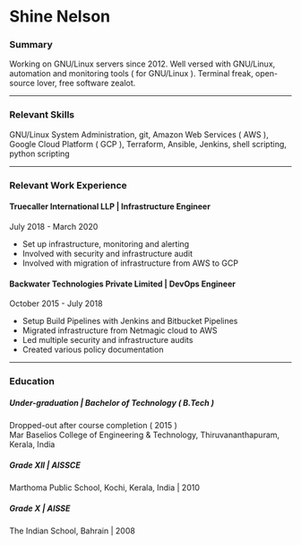 # Shine Nelson

### Summary
Working on GNU/Linux servers since 2012. Well versed with GNU/Linux, automation and monitoring tools ( for GNU/Linux ). Terminal freak, open-source lover, free software zealot.

---
### Relevant Skills
GNU/Linux System Administration, git, Amazon Web Services ( AWS ), Google Cloud Platform ( GCP ), Terraform, Ansible, Jenkins, shell scripting, python scripting

---
### Relevant Work Experience
#### Truecaller International LLP | Infrastructure Engineer
July 2018 - March 2020
* Set up infrastructure, monitoring and alerting
* Involved with security and infrastructure audit
* Involved with migration of infrastructure from AWS to GCP

#### Backwater Technologies Private Limited | DevOps Engineer
October 2015 - July 2018
* Setup Build Pipelines with Jenkins and Bitbucket Pipelines
* Migrated infrastructure from Netmagic cloud to AWS
* Led multiple security and infrastructure audits
* Created various policy documentation

---
### Education
##### Under-graduation | Bachelor of Technology ( B.Tech )
Dropped-out after course completion ( 2015 ) <br />
Mar Baselios College of Engineering & Technology, Thiruvananthapuram, Kerala, India

##### Grade XII | AISSCE
Marthoma Public School, Kochi, Kerala, India | 2010

##### Grade X | AISSE
The Indian School, Bahrain | 2008
